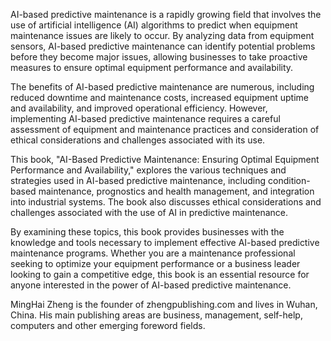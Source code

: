 
AI-based predictive maintenance is a rapidly growing field that involves the use of artificial intelligence (AI) algorithms to predict when equipment maintenance issues are likely to occur. By analyzing data from equipment sensors, AI-based predictive maintenance can identify potential problems before they become major issues, allowing businesses to take proactive measures to ensure optimal equipment performance and availability.

The benefits of AI-based predictive maintenance are numerous, including reduced downtime and maintenance costs, increased equipment uptime and availability, and improved operational efficiency. However, implementing AI-based predictive maintenance requires a careful assessment of equipment and maintenance practices and consideration of ethical considerations and challenges associated with its use.

This book, "AI-Based Predictive Maintenance: Ensuring Optimal Equipment Performance and Availability," explores the various techniques and strategies used in AI-based predictive maintenance, including condition-based maintenance, prognostics and health management, and integration into industrial systems. The book also discusses ethical considerations and challenges associated with the use of AI in predictive maintenance.

By examining these topics, this book provides businesses with the knowledge and tools necessary to implement effective AI-based predictive maintenance programs. Whether you are a maintenance professional seeking to optimize your equipment performance or a business leader looking to gain a competitive edge, this book is an essential resource for anyone interested in the power of AI-based predictive maintenance.

MingHai Zheng is the founder of zhengpublishing.com and lives in Wuhan, China. His main publishing areas are business, management, self-help, computers and other emerging foreword fields.
